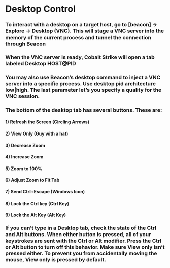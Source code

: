 # Desktop Control

### To interact with a desktop on a target host, go to [beacon] -> Explore -> Desktop (VNC). This will stage a VNC server into the memory of the current process and tunnel the connection through Beacon

### When the VNC server is ready, Cobalt Strike will open a tab labeled Desktop HOST@PID

### You may also use Beacon’s desktop command to inject a VNC server into a specific process. Use desktop pid architecture low|high. The last parameter let’s you specify a quality for the VNC session.

### The bottom of the desktop tab has several buttons. These are:

#### 1) Refresh the Screen (Circling Arrows)

#### 2) View Only (Guy with a hat)

#### 3) Decrease Zoom

#### 4) Increase Zoom

#### 5) Zoom to 100%

#### 6) Adjust Zoom to Fit Tab

#### 7) Send Ctrl+Escape (Windows Icon)

#### 8) Lock the Ctrl key (Ctrl Key)

#### 9) Lock the Alt Key (Alt Key)

### If you can’t type in a Desktop tab, check the state of the Ctrl and Alt buttons. When either button is pressed, all of your keystrokes are sent with the Ctrl or Alt modifier. Press the Ctrl or Alt button to turn off this behavior. Make sure View only isn’t pressed either. To prevent you from accidentally moving the mouse, View only is pressed by default.

